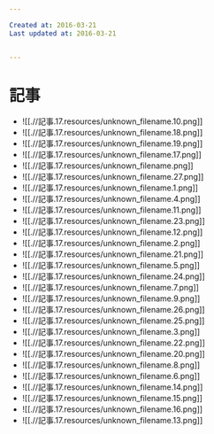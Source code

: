 ```yaml
---

Created at: 2016-03-21
Last updated at: 2016-03-21


---
```


# 記事


* ![[.//記事.17.resources/unknown_filename.10.png]]
* ![[.//記事.17.resources/unknown_filename.18.png]]
* ![[.//記事.17.resources/unknown_filename.19.png]]
* ![[.//記事.17.resources/unknown_filename.17.png]]
* ![[.//記事.17.resources/unknown_filename.png]]
* ![[.//記事.17.resources/unknown_filename.27.png]]
* ![[.//記事.17.resources/unknown_filename.1.png]]
* ![[.//記事.17.resources/unknown_filename.4.png]]
* ![[.//記事.17.resources/unknown_filename.11.png]]
* ![[.//記事.17.resources/unknown_filename.23.png]]
* ![[.//記事.17.resources/unknown_filename.12.png]]
* ![[.//記事.17.resources/unknown_filename.2.png]]
* ![[.//記事.17.resources/unknown_filename.21.png]]
* ![[.//記事.17.resources/unknown_filename.5.png]]
* ![[.//記事.17.resources/unknown_filename.24.png]]
* ![[.//記事.17.resources/unknown_filename.7.png]]
* ![[.//記事.17.resources/unknown_filename.9.png]]
* ![[.//記事.17.resources/unknown_filename.26.png]]
* ![[.//記事.17.resources/unknown_filename.25.png]]
* ![[.//記事.17.resources/unknown_filename.3.png]]
* ![[.//記事.17.resources/unknown_filename.22.png]]
* ![[.//記事.17.resources/unknown_filename.20.png]]
* ![[.//記事.17.resources/unknown_filename.8.png]]
* ![[.//記事.17.resources/unknown_filename.6.png]]
* ![[.//記事.17.resources/unknown_filename.14.png]]
* ![[.//記事.17.resources/unknown_filename.15.png]]
* ![[.//記事.17.resources/unknown_filename.16.png]]
* ![[.//記事.17.resources/unknown_filename.13.png]]

